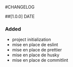 #CHANGELOG

##[1.0.0] DATE

### Added

- project initialization
- mise en place de eslint
- mise en place de prettier
- mise en place de husky
- mise en place de commitlint
